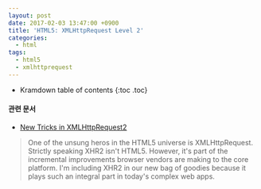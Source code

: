 ```yaml
---
layout: post
date: 2017-02-03 13:47:00 +0900
title: 'HTML5: XMLHttpRequest Level 2'
categories:
  - html
tags:
  - html5
  - xmlhttprequest
---
```


* Kramdown table of contents
{:toc .toc}

#### 관련 문서

- [New Tricks in XMLHttpRequest2](http://www.html5rocks.com/en/tutorials/file/xhr2/)

> One of the unsung heros in the HTML5 universe is XMLHttpRequest. Strictly speaking XHR2 isn't HTML5. However, it's part of the incremental improvements browser vendors are making to the core platform. I'm including XHR2 in our new bag of goodies because it plays such an integral part in today's complex web apps.
